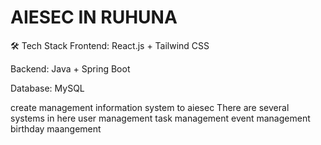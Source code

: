 # AIESEC IN RUHUNA

🛠️ Tech Stack
Frontend: React.js + Tailwind CSS

Backend: Java + Spring Boot

Database: MySQL

create management information system to aiesec
There are several systems in here
user management 
task management 
event management
birthday maangement
